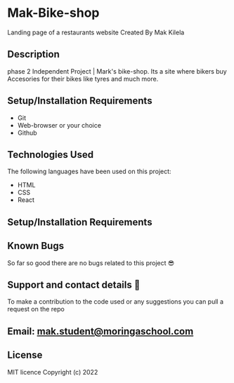 # Mak-Bike-shop

Landing page of a restaurants website
Created By Mak Kilela

## Description
phase 2 Independent Project | Mark's bike-shop. Its a site where bikers buy Accesories for their bikes like tyres and much more.

## Setup/Installation Requirements
* Git
* Web-browser or your choice
* Github

## Technologies Used
The following languages have been used on this project:

* HTML
* CSS
* React

## Setup/Installation Requirements


## Known Bugs
So far so good there are no bugs related to this project 😎

## Support and contact details 🙂
To make a contribution to the code used or any suggestions you can pull a request on the repo

## Email: mak.student@moringaschool.com

## License
MIT licence Copyright (c) 2022 


